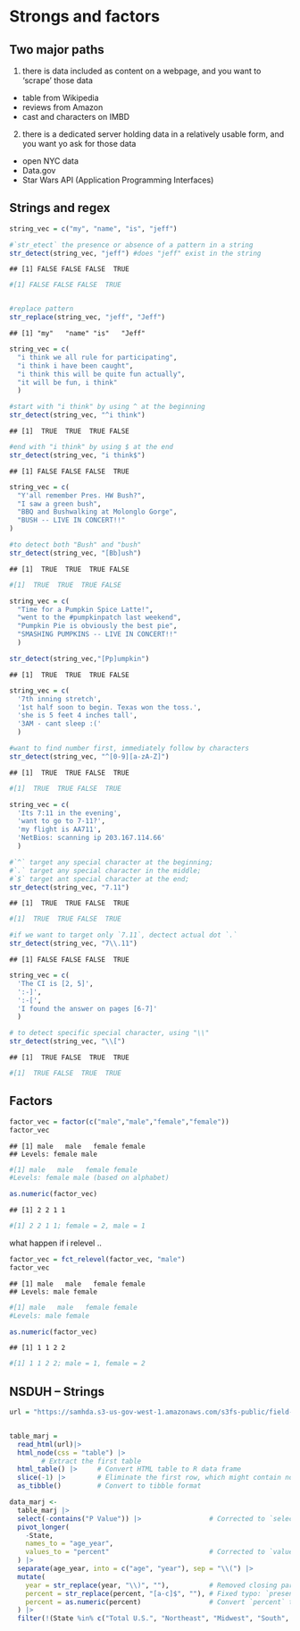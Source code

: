 Strongs and factors
================

## Two major paths

1.  there is data included as content on a webpage, and you want to
    ‘scrape’ those data

- table from Wikipedia
- reviews from Amazon
- cast and characters on IMBD

2.  there is a dedicated server holding data in a relatively usable
    form, and you want yo ask for those data

- open NYC data
- Data.gov
- Star Wars API (Application Programming Interfaces)

## Strings and regex

``` r
string_vec = c("my", "name", "is", "jeff")

#`str_etect` the presence or absence of a pattern in a string
str_detect(string_vec, "jeff") #does "jeff" exist in the string
```

    ## [1] FALSE FALSE FALSE  TRUE

``` r
#[1] FALSE FALSE FALSE  TRUE


#replace pattern
str_replace(string_vec, "jeff", "Jeff")
```

    ## [1] "my"   "name" "is"   "Jeff"

``` r
string_vec = c(
  "i think we all rule for participating",
  "i think i have been caught",
  "i think this will be quite fun actually",
  "it will be fun, i think"
  )

#start with "i think" by using ^ at the beginning
str_detect(string_vec, "^i think")
```

    ## [1]  TRUE  TRUE  TRUE FALSE

``` r
#end with "i think" by using $ at the end
str_detect(string_vec, "i think$")
```

    ## [1] FALSE FALSE FALSE  TRUE

``` r
string_vec = c(
  "Y'all remember Pres. HW Bush?",
  "I saw a green bush",
  "BBQ and Bushwalking at Molonglo Gorge",
  "BUSH -- LIVE IN CONCERT!!"
)

#to detect both "Bush" and "bush"
str_detect(string_vec, "[Bb]ush")
```

    ## [1]  TRUE  TRUE  TRUE FALSE

``` r
#[1]  TRUE  TRUE  TRUE FALSE
```

``` r
string_vec = c(
  "Time for a Pumpkin Spice Latte!",
  "went to the #pumpkinpatch last weekend",
  "Pumpkin Pie is obviously the best pie",
  "SMASHING PUMPKINS -- LIVE IN CONCERT!!"
  )

str_detect(string_vec,"[Pp]umpkin")
```

    ## [1]  TRUE  TRUE  TRUE FALSE

``` r
string_vec = c(
  '7th inning stretch',
  '1st half soon to begin. Texas won the toss.',
  'she is 5 feet 4 inches tall',
  '3AM - cant sleep :('
  )

#want to find number first, immediately follow by characters
str_detect(string_vec, "^[0-9][a-zA-Z]")
```

    ## [1]  TRUE  TRUE FALSE  TRUE

``` r
#[1]  TRUE  TRUE FALSE  TRUE
```

``` r
string_vec = c(
  'Its 7:11 in the evening',
  'want to go to 7-11?',
  'my flight is AA711',
  'NetBios: scanning ip 203.167.114.66'
  )

#`^` target any special character at the beginning;
#`.` target any special character in the middle;
#`$` target ant special character at the end;
str_detect(string_vec, "7.11")
```

    ## [1]  TRUE  TRUE FALSE  TRUE

``` r
#[1]  TRUE  TRUE FALSE  TRUE

#if we want to target only `7.11`, dectect actual dot `.`
str_detect(string_vec, "7\\.11")
```

    ## [1] FALSE FALSE FALSE  TRUE

``` r
string_vec = c(
  'The CI is [2, 5]',
  ':-]',
  ':-[',
  'I found the answer on pages [6-7]'
  )

# to detect specific special character, using "\\"
str_detect(string_vec, "\\[")
```

    ## [1]  TRUE FALSE  TRUE  TRUE

``` r
#[1]  TRUE FALSE  TRUE  TRUE
```

## Factors

``` r
factor_vec = factor(c("male","male","female","female"))
factor_vec
```

    ## [1] male   male   female female
    ## Levels: female male

``` r
#[1] male   male   female female
#Levels: female male (based on alphabet)

as.numeric(factor_vec)
```

    ## [1] 2 2 1 1

``` r
#[1] 2 2 1 1; female = 2, male = 1 
```

what happen if i relevel ..

``` r
factor_vec = fct_relevel(factor_vec, "male")
factor_vec
```

    ## [1] male   male   female female
    ## Levels: male female

``` r
#[1] male   male   female female
#Levels: male female

as.numeric(factor_vec)
```

    ## [1] 1 1 2 2

``` r
#[1] 1 1 2 2; male = 1, female = 2
```

## NSDUH – Strings

``` r
url = "https://samhda.s3-us-gov-west-1.amazonaws.com/s3fs-public/field-uploads/2k15StateFiles/NSDUHsaeShortTermCHG2015.htm"


table_marj = 
  read_html(url)|> 
  html_node(css = "table") |> 
        # Extract the first table
  html_table() |>     # Convert HTML table to R data frame
  slice(-1) |>        # Eliminate the first row, which might contain notes
  as_tibble()         # Convert to tibble format
```

``` r
data_marj <- 
  table_marj |>
  select(-contains("P Value")) |>                 # Corrected to `select`
  pivot_longer(
    -State, 
    names_to = "age_year",
    values_to = "percent"                         # Corrected to `values_to`
  ) |> 
  separate(age_year, into = c("age", "year"), sep = "\\(") |> 
  mutate(
    year = str_replace(year, "\\)", ""),          # Removed closing parenthesis from `year`
    percent = str_replace(percent, "[a-c]$", ""), # Fixed typo: `present` to `percent`
    percent = as.numeric(percent)                 # Convert `percent` to numeric
  ) |> 
  filter(!(State %in% c("Total U.S.", "Northeast", "Midwest", "South", "West"))) # Corrected `fliter` to `filter`
```
